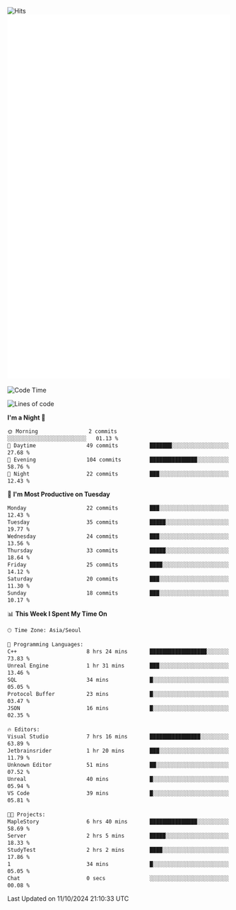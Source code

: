 ![Hits](https://hits.seeyoufarm.com/api/count/incr/badge.svg?url=https%3A%2F%2Fgithub.com%2Fbabaisnyan&count_bg=%2379C83D&title_bg=%23555555&icon=apple.svg&icon_color=%23E7E7E7&title=hits&edge_flat=false)
<br/>
![Metrics](https://github.com/babaisnyan/babaisnyan/blob/main/github-metrics.svg)

<!--START_SECTION:waka-->
![Code Time](http://img.shields.io/badge/Code%20Time-1%2C252%20hrs%2052%20mins-blue)

![Lines of code](https://img.shields.io/badge/From%20Hello%20World%20I%27ve%20Written-901.6%20thousand%20lines%20of%20code-blue)

**I'm a Night 🦉** 

```text
🌞 Morning                2 commits           ░░░░░░░░░░░░░░░░░░░░░░░░░   01.13 % 
🌆 Daytime                49 commits          ███████░░░░░░░░░░░░░░░░░░   27.68 % 
🌃 Evening                104 commits         ███████████████░░░░░░░░░░   58.76 % 
🌙 Night                  22 commits          ███░░░░░░░░░░░░░░░░░░░░░░   12.43 % 
```
📅 **I'm Most Productive on Tuesday** 

```text
Monday                   22 commits          ███░░░░░░░░░░░░░░░░░░░░░░   12.43 % 
Tuesday                  35 commits          █████░░░░░░░░░░░░░░░░░░░░   19.77 % 
Wednesday                24 commits          ███░░░░░░░░░░░░░░░░░░░░░░   13.56 % 
Thursday                 33 commits          █████░░░░░░░░░░░░░░░░░░░░   18.64 % 
Friday                   25 commits          ████░░░░░░░░░░░░░░░░░░░░░   14.12 % 
Saturday                 20 commits          ███░░░░░░░░░░░░░░░░░░░░░░   11.30 % 
Sunday                   18 commits          ███░░░░░░░░░░░░░░░░░░░░░░   10.17 % 
```


📊 **This Week I Spent My Time On** 

```text
🕑︎ Time Zone: Asia/Seoul

💬 Programming Languages: 
C++                      8 hrs 24 mins       ██████████████████░░░░░░░   73.83 % 
Unreal Engine            1 hr 31 mins        ███░░░░░░░░░░░░░░░░░░░░░░   13.46 % 
SQL                      34 mins             █░░░░░░░░░░░░░░░░░░░░░░░░   05.05 % 
Protocol Buffer          23 mins             █░░░░░░░░░░░░░░░░░░░░░░░░   03.47 % 
JSON                     16 mins             █░░░░░░░░░░░░░░░░░░░░░░░░   02.35 % 

🔥 Editors: 
Visual Studio            7 hrs 16 mins       ████████████████░░░░░░░░░   63.89 % 
Jetbrainsrider           1 hr 20 mins        ███░░░░░░░░░░░░░░░░░░░░░░   11.79 % 
Unknown Editor           51 mins             ██░░░░░░░░░░░░░░░░░░░░░░░   07.52 % 
Unreal                   40 mins             █░░░░░░░░░░░░░░░░░░░░░░░░   05.94 % 
VS Code                  39 mins             █░░░░░░░░░░░░░░░░░░░░░░░░   05.81 % 

🐱‍💻 Projects: 
MapleStory               6 hrs 40 mins       ███████████████░░░░░░░░░░   58.69 % 
Server                   2 hrs 5 mins        █████░░░░░░░░░░░░░░░░░░░░   18.33 % 
StudyTest                2 hrs 2 mins        ████░░░░░░░░░░░░░░░░░░░░░   17.86 % 
1                        34 mins             █░░░░░░░░░░░░░░░░░░░░░░░░   05.05 % 
Chat                     0 secs              ░░░░░░░░░░░░░░░░░░░░░░░░░   00.08 % 
```


 Last Updated on 11/10/2024 21:10:33 UTC
<!--END_SECTION:waka-->
